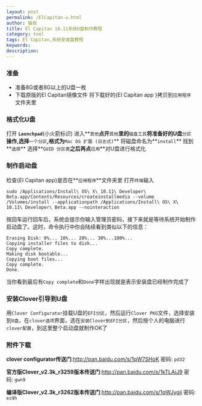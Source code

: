 ```yaml
---
layout: post
permalink: /ElCapitan-u.html
author: 猫叔
title: El Capitan 10.11系统U盘制作教程
category: tool
tags: El Capitan,系统安装盘教程
keywords: 
description: 
---
```


### 准备

* 准备8G或者8G以上的U盘一枚
* 下载原版的El Capitan镜像文件 将下载好的{El Capitan app }拷贝到`应用程序`文件夹里

### 格式化U盘

打开 **`Launchpad`**(小火箭标识) 进入**`其他`**点开**`其他`**里的**`磁盘工具`**将准备好的U盘**`分区`**操作,选择**`一个分区`**,格式为**`Mac OS 扩展 (日志式)`** 将磁盘命名为**`install`** 找到**`选择`** 选择**`GUID 分区表`**之后再点**`应用`**对U盘进行格式化

### 制作启动盘

检查{El Capitan app}是否在**`应用程序`**文件夹里
打开`终端`输入

```
sudo /Applications/Install\ OS\ X\ 10.11\ Developer\ Beta.app/Contents/Resources/createinstallmedia --volume /Volumes/install --applicationpath /Applications/Install\ OS\ X\ 10.11\ Developer\ Beta.app --nointeraction
```

按回车运行回车后，系统会提示你输入管理员密码，接下来就是等待系统开始制作启动盘了。这时，命令执行中你会陆续看到类似以下的信息：

```
Erasing Disk: 0%... 10%... 20%... 30%...100%...
Copying installer files to disk...
Copy complete.
Making disk bootable...
Copying boot files...
Copy complete.
Done.
```
当你看到最后有`Copy complete`和`Done`字样出现就是表示安装盘已经制作完成了

### 安装Clover引导到U盘

 用`Clover Configurator`挂载U盘的`EFI分区`，然后运行`Clover PKG`文件，选择安装到`U盘`，在`clover选项`界面，选在`安装Clover到EFI分区`，然后按个人的电脑进行`clover配置`，到这里整个启动盘就制作OK了

### 附件下载

**clover configurator传送门**:<http://pan.baidu.com/s/1qW7SHoK> 密码: `pd32`

**官方版Clover_v2.3k_r3259版本传送门**:<http://pan.baidu.com/s/1kTLAiJ9> 密码: `gwn9`

**编译版Clover_v2.3k_r3262版本传送门**:<http://pan.baidu.com/s/1qWJygji> 密码: `es9h`

